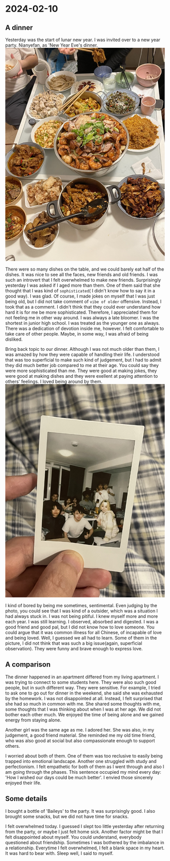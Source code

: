 # 2024-02-10
## A dinner
Yesterday was the start of lunar new year. I was invited over to a new year party.
Nianyefan, as 'New Year Eve's dinner.
![dinner](images/lunar_year_dinner.jpg)

There were so many dishes on the table, and we could barely eat half of the dishes.
It was nice to see all the faces, new friends and old friends. I was such an introvert
that I felt overwhelmed to make new friends. Surprisingly yesterday I was asked if I
aged more than them. One of them said that she thought that I was kind of `sophisticated`(
I didn't know how to say it in a good way). I was glad. Of course, I made jokes on myself that I
was just being old, but I did not take comment of `vibe of older` offensive. Instead, I took
that as a comment. I didn't think that they could ever understand how hard it is for me be more
sophisticated. Therefore, I appreciated them for not feeling me in other way around. I was always a
late bloomer. I was the shortest in junior high school. I was treated as the younger one as always.
There was a dedication of devotion inside me, however. I felt comfortable to take care of other people.
Maybe, in some way, I was afraid of being disliked.

Bring back topic to our dinner. Although I was not much older than them, I was amazed by how they were
capable of handling their life. I understood that was too superficial to make such kind of judgement,
but I had to admit they did much better job compared to me at their age. You could say they were more
sophisticated than me. They were good at making jokes, they were good at making dishes and they were exellent
at paying attention to others' feelings. I loved being around by them.
![dinner](images/new_year_gathering.jpg)

I kind of bored by being me sometimes, sentimental. Even judging by the photo, you could see that I was kind of
a outsider, which was a situation I had always stuck in. I was not being pitiful. I knew myself more and more each year.
I was still learning. I observed, absorbed and digested. I was a good friend and good pal, but I did not
know how to love someone. You could argue that it was common illness for all Chinese, of incapable of love and being loved.
Well, I guessed we all had to learn. Some of them in the picture, I did not think that was such a big issue(again, superficial
observation). They were funny and brave enough to express love.

## A comparison
The dinner happened in an apartment differed from my living apartment. I was trying to connect to some students here.
They were also such good people, but in such different way. They were sensitive. For example, I tried to ask one to go out
for dinner in the weekend, she said she was exhausted by the homework. I was not disappointed at all.
Instead, I felt surprised that she had so much in common with me. She shared some thoughts with me, some thoughts that I
was thinking about when I was at her age. We did not bother each other much. We enjoyed the time of being alone and we gained
energy from staying alone.

Another girl was the same age as me. I adored her. She was also, in my judgement, a good friend material.
She reminded me my old time friend, who was also good at social but also compassionate enough to support others.

I worried about both of them. One of them was too reclusive to easily being trapped into emotional landscape.
Another one struggled with study and perfectionism. I felt empathetic for both of them as I went through and also
I am going through the phases. This sentence occupied my mind every day: 'How I wished our days could be much better'.
I envied those sincerely enjoyed their life.

## Some details
I bought a bottle of 'Baileys' to the party. It was surprisingly good. I also brought some snacks, but we did not have time for
snacks.

I felt overwhelmed today. I guessed I slept too little yesterday after returning from the party, or maybe I just felt home sick.
Another factor might be that I felt disappointed about myself. You could understand, everybody questioned about friendship.
Sometimes I was bothered by the imbalance in a relationship. Everytime I felt overwhelmed, I felt a blank space in my heart.
It was hard to bear with. Sleep well, I said to myself.